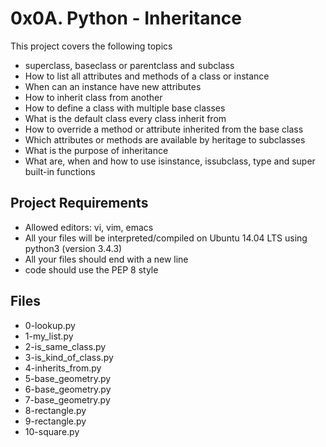 # 0x0A. Python - Inheritance
This project covers the following topics
- superclass, baseclass or parentclass and subclass
- How to list all attributes and methods of a class or instance
- When can an instance have new attributes
- How to inherit class from another
- How to define a class with multiple base classes
- What is the default class every class inherit from
- How to override a method or attribute inherited from the base class
- Which attributes or methods are available by heritage to subclasses
- What is the purpose of inheritance
- What are, when and how to use isinstance, issubclass, type and super built-in functions

## Project Requirements
- Allowed editors: vi, vim, emacs
- All your files will be interpreted/compiled on Ubuntu 14.04 LTS using python3 (version 3.4.3)
- All your files should end with a new line
- code should use the PEP 8 style

## Files
- 0-lookup.py
- 1-my_list.py
- 2-is_same_class.py
- 3-is_kind_of_class.py
- 4-inherits_from.py
- 5-base_geometry.py
- 6-base_geometry.py
- 7-base_geometry.py
- 8-rectangle.py
- 9-rectangle.py
- 10-square.py
